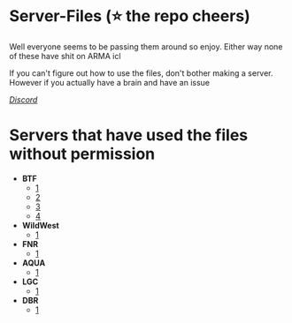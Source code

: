 # Server-Files (⭐ the repo cheers)
Well everyone seems to be passing them around so enjoy. Either way none of these have shit on ARMA icl

If you can't figure out how to use the files, don't bother making a server. However if you actually have a brain and have an issue

*[Discord](https://discord.gg/cnrs)*

# Servers that have used the files without permission
- **BTF**
  - [1](https://cdn.discordapp.com/attachments/1082006664909176892/1102945756228362290/image.png)
  - [2](https://cdn.discordapp.com/attachments/1082006664909176892/1102945756534554684/image.png)
  - [3](https://cdn.discordapp.com/attachments/1082006664909176892/1102945756782010368/image.png)
  - [4](https://cdn.discordapp.com/attachments/1082006664909176892/1102945757046259764/image.png)
- **WildWest**
  - [1](https://cdn.discordapp.com/attachments/1082006664909176892/1103671210455343114/image.png)
- **FNR**
  - [1](https://cdn.discordapp.com/attachments/1082006664909176892/1103663567879806996/image.png)
- **AQUA**
  - [1](https://i.imgur.com/OEt3b1T.png)
- **LGC**
  - [1](https://cdn.discordapp.com/attachments/1082006664909176892/1103658843197681754/image.png)
- **DBR**
  - [1](https://cdn.discordapp.com/attachments/1082006664909176892/1103658842962808843/image.png)
